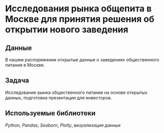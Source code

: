 # Исследования рынка общепита в Москве для принятия решения об открытии нового заведения
## Данные

В нашем распоряжении открытые данные о заведениях общественного питания в Москве.

## Задача

Исследование рынка общественного питания на основе открытых данных, подготовка презентации для инвесторов.

## Используемые библиотеки
*Python*, *Pandas*, *Seaborn*, *Plotly*, *визуализация данных*

